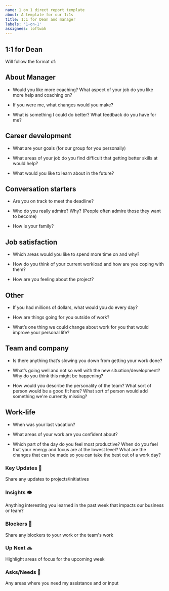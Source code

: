 ```yaml
---
name: 1 on 1 direct report template
about: A template for our 1:1s
title: 1:1 for Dean and manager
labels: '1-on-1'
assignees: loftwah
---
```


## 1:1 for Dean

Will follow the format of:

<!-- start of questions -->
## About Manager

- Would you like more coaching? What aspect of your job do you like more help and coaching on?

- If you were me, what changes would you make?

- What is something I could do better? What feedback do you have for me?

## Career development

- What are your goals (for our group for you personally)

- What areas of your job do you find difficult that getting better skills at would help?

- What would you like to learn about in the future?

## Conversation starters

- Are you on track to meet the deadline?

- Who do you really admire? Why? (People often admire those they want to become)

- How is your family?

## Job satisfaction

- Which areas would you like to spend more time on and why?

- How do you think of your current workload and how are you coping with them?

- How are you feeling about the project?

## Other

- If you had millions of dollars, what would you do every day?

- How are things going for you outside of work?

- What’s one thing we could change about work for you that would improve your personal life?

## Team and company

- Is there anything that’s slowing you down from getting your work done?

- What’s going well and not so well with the new situation/development? Why do you think this might be happening?

- How would you describe the personality of the team? What sort of person would be a good fit here? What sort of person would add something we're currently missing?

## Work-life

- When was your last vacation? 

- What areas of your work are you confident about?

- Which part of the day do you feel most productive? When do you feel that your energy and focus are at the lowest level? What are the changes that can be made so you can take the best out of a work day?

<!-- end of questions -->
### Key Updates 🔑

Share any updates to projects/initiatives

### Insights 👁

Anything interesting you learned in the past week that impacts our business or team?

### Blockers 🛑

Share any blockers to your work or the team's work

### Up Next 🔜

Highlight areas of focus for the upcoming week

### Asks/Needs 💬

Any areas where you need my assistance and or input
